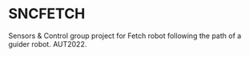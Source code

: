 # SNCFETCH
Sensors &amp; Control group project for Fetch robot following the path of a guider robot. AUT2022.
